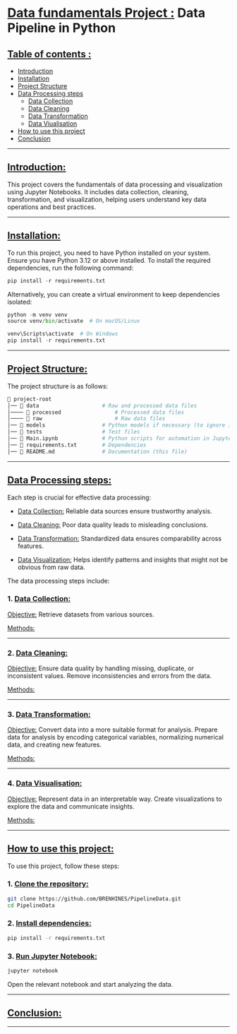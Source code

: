 # <u>Data fundamentals Project :</u> Data Pipeline in Python

## <u>Table of contents :</u>

- [Introduction](#introduction)
- [Installation](#installation)
- [Project Structure](#project-structure)
- [Data Processing steps](#data-processing-steps)
  - [Data Collection](#data-collection)
  - [Data Cleaning](#data-cleaning)
  - [Data Transformation](#data-transformation)
  - [Data Viualisation](#data-visualisation)
- [How to use this project](#how-to-use-this-project)
- [Conclusion](#conclusion)

---

## <a id="introduction"><u>Introduction: </u></a>

This project covers the fundamentals of data processing and visualization using Jupyter Notebooks. 
It includes data collection, cleaning, transformation, and visualization, helping users understand key 
data operations and best practices.

---

## <a id="installation"><u>Installation:</u></a>

To run this project, you need to have Python installed on your system.
Ensure you have Python 3.12 or above installed. To install the required dependencies, run the following command:

```python
pip install -r requirements.txt
```

Alternatively, you can create a virtual environment to keep dependencies isolated:

```python
python -m venv venv
source venv/bin/activate  # On macOS/Linux

venv\Scripts\activate  # On Windows
pip install -r requirements.txt
```

--- 

## <a id="project-structure"><u>Project Structure:</u></a>

The project structure is as follows:

```bash
📂 project-root
│── 📂 data                    # Raw and processed data files
│──── 📂 processed                 # Processed data files
│──── 📂 raw                       # Raw data files
│── 📂 models                  # Python models if necessary (to ignore in this case)
│── 📂 tests                   # Test files
│── 📜 Main.ipynb              # Python scripts for automation in Jupyter Notebook
│── 📜 requirements.txt        # Dependencies
│── 📜 README.md               # Documentation (this file)
```

---

## <a id="data-processing-steps"><u>Data Processing steps:</u></a>

Each step is crucial for effective data processing:

- <u>Data Collection:</u> Reliable data sources ensure trustworthy analysis.

- <u>Data Cleaning:</u> Poor data quality leads to misleading conclusions.

- <u>Data Transformation:</u> Standardized data ensures comparability across features.

- <u>Data Visualization:</u> Helps identify patterns and insights that might not be obvious from raw data.

The data processing steps include:

### 1. <a id="data-collection"><u>Data Collection:</u></a>

<u>Objective:</u> Retrieve datasets from various sources.

<u>Methods:</u>


---

### 2. <a id="data-cleaning"><u>Data Cleaning:</u></a>

<u>Objective:</u> Ensure data quality by handling missing, duplicate, or inconsistent values. Remove inconsistencies and errors from the data.

<u>Methods:</u>

---

### 3. <a id="data-transformation"><u>Data Transformation:</u></a>

<u>Objective:</u> Convert data into a more suitable format for analysis. Prepare data for analysis by encoding categorical variables, normalizing numerical data, and creating new features.

<u>Methods:</u>

---

### 4. <a id="data-visualisation"><u>Data Visualisation:</u></a>

<u>Objective:</u> Represent data in an interpretable way. Create visualizations to explore the data and communicate insights.

<u>Methods:</u>

---

## <a id="how-to-use-this-project"><u>How to use this project:</u></a>

To use this project, follow these steps:

### 1. <u>Clone the repository:</u>

```bash
git clone https://github.com/BRENHINES/PipelineData.git
cd PipelineData
```

### 2. <u>Install dependencies:</u>

```bash
pip install -r requirements.txt
```

### 3. <u>Run Jupyter Notebook:</u>

```bash
jupyter notebook
```
Open the relevant notebook and start analyzing the data.

---

## <a id="conclusion"><u>Conclusion:</u></a>

---